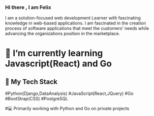 ### Hi there , I am Felix 

I am a solution-focused web development Learner with fascinating knowledge in web-based applications. I am fascinated in the creation process of software applications that meet the customers’ needs while advancing the organizations position in the marketplace.

# 🌱 I’m currently learning Javascript(React) and Go

## 💬 My Tech Stack
#Python(Django,DataAnalysis)
#JavaScript(React,JQuery)
#Go
#BootStrap(CSS)
#PostgreSQL

#💻 Primarily working with Python and Go on private projects

<!--
**Felixoh/Felixoh** is a ✨ _special_ ✨ repository because its `README.md` (this file) appears on your GitHub profile.

Here are some ideas to get you started:

- 🔭 I’m currently working on ...
- 🌱 I’m currently learning ...
- 👯 I’m looking to collaborate on ...
- 🤔 I’m looking for help with ...
- 💬 Ask me about ...
- 📫 How to reach me: ...
- 😄 Pronouns: ...
- ⚡ Fun fact: ...
-->
